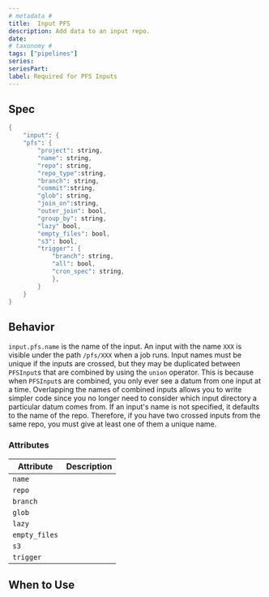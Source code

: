 ```yaml
---
# metadata # 
title:  Input PFS
description: Add data to an input repo. 
date: 
# taxonomy #
tags: ["pipelines"]
series:
seriesPart:
label: Required for PFS Inputs
---
```


## Spec 


```s
{
    "input": {
    "pfs": {
        "project": string,
        "name": string,
        "repo": string,
        "repo_type":string,
        "branch": string,
        "commit":string,
        "glob": string,
        "join_on":string,
        "outer_join": bool,
        "group_by": string,
        "lazy" bool,
        "empty_files": bool,
        "s3": bool,
        "trigger": {
            "branch": string,
            "all": bool,
            "cron_spec": string,
            },
        }
    }
}
```

## Behavior 
`input.pfs.name` is the name of the input. An input with the name `XXX` is
visible under the path `/pfs/XXX` when a job runs. Input names must be unique
if the inputs are crossed, but they may be duplicated between `PFSInput`s that
are combined by using the `union` operator. This is because when
`PFSInput`s are combined, you only ever see a datum from one input
at a time. Overlapping the names of combined inputs allows
you to write simpler code since you no longer need to consider which
input directory a particular datum comes from. If an input's name is not
specified, it defaults to the name of the repo. Therefore, if you have two
crossed inputs from the same repo, you must give at least one of them a
unique name.

### Attributes

|Attribute|Description|
|-|-|
|`name`||
|`repo`||
|`branch`||
|`glob`||
|`lazy`||
|`empty_files`||
|`s3`||
|`trigger`||

## When to Use 
